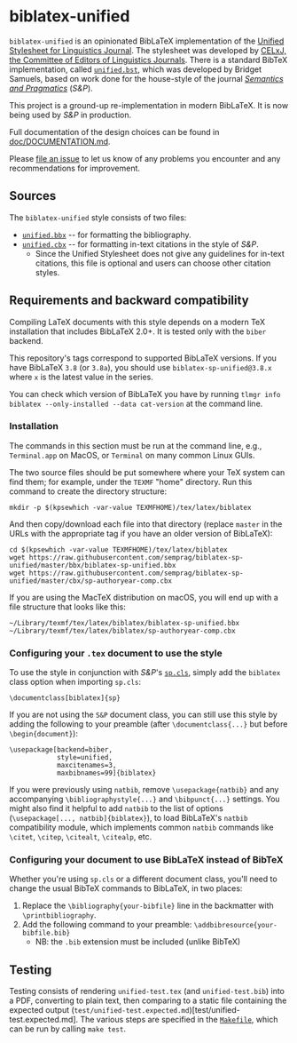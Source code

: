 biblatex-unified
================

`biblatex-unified` is an opinionated BibLaTeX implementation of the [Unified Stylesheet for Linguistics Journal](http://celxj.org/downloads/UnifiedStyleSheet.pdf).
The stylesheet was developed by [CELxJ, the Committee of Editors of Linguistics Journals](http://celxj.org/).
There is a standard BibTeX implementation, called [`unified.bst`](http://celxj.org/downloads/unified.bst), which was developed by Bridget Samuels, based on work done for the house-style of the journal [*Semantics and Pragmatics*](http://semprag.org) (*S&P*).

This project is a ground-up re-implementation in modern BibLaTeX. It is now being used by *S&P* in production.

Full documentation of the design choices can be found in [doc/DOCUMENTATION.md](doc/DOCUMENTATION.md).

Please [file an issue](https://github.com/semprag/biblatex-sp-unified/issues/new) to let us know of any problems you encounter and any recommendations for improvement.


## Sources

The `biblatex-unified` style consists of two files:

* [`unified.bbx`](unified.bbx) -- for formatting the bibliography.
* [`unified.cbx`](unified.cbx) -- for formatting in-text citations in the style of *S&P*.
  - Since the Unified Stylesheet does not give any guidelines for in-text citations, this file is optional and users can choose other citation styles.


## Requirements and backward compatibility

Compiling LaTeX documents with this style depends on a modern TeX installation that includes BibLaTeX 2.0+.
It is tested only with the `biber` backend.

This repository's tags correspond to supported BibLaTeX versions.
If you have BibLaTeX `3.8` (or `3.8a`), you should use `biblatex-sp-unified@3.8.x` where `x` is the latest value in the series.

You can check which version of BibLaTeX you have by running `tlmgr info biblatex --only-installed --data cat-version` at the command line.


### Installation

The commands in this section must be run at the command line,
e.g., `Terminal.app` on MacOS, or `Terminal` on many common Linux GUIs.

The two source files should be put somewhere where your TeX system can find them; for example, under the `TEXMF` "home" directory. Run this command to create the directory structure:

    mkdir -p $(kpsewhich -var-value TEXMFHOME)/tex/latex/biblatex

And then copy/download each file into that directory (replace `master` in the URLs with the appropriate tag if you have an older version of BibLaTeX):

    cd $(kpsewhich -var-value TEXMFHOME)/tex/latex/biblatex
    wget https://raw.githubusercontent.com/semprag/biblatex-sp-unified/master/bbx/biblatex-sp-unified.bbx
    wget https://raw.githubusercontent.com/semprag/biblatex-sp-unified/master/cbx/sp-authoryear-comp.cbx

If you are using the MacTeX distribution on macOS, you will end up with a file structure that looks like this:

    ~/Library/texmf/tex/latex/biblatex/biblatex-sp-unified.bbx
    ~/Library/texmf/tex/latex/biblatex/sp-authoryear-comp.cbx


### Configuring your `.tex` document to use the style

To use the style in conjunction with *S&P*'s [`sp.cls`](https://raw.githubusercontent.com/semprag/tex/master/sp.cls),
simply add the `biblatex` class option when importing `sp.cls`:

    \documentclass[biblatex]{sp}

If you are not using the `S&P` document class, you can still use this style by adding the following to your preamble (after `\documentclass{...}` but before `\begin{document}`):

    \usepackage[backend=biber,
                style=unified,
                maxcitenames=3,
                maxbibnames=99]{biblatex}

<!-- same as https://github.com/semprag/tex/blob/585f282/sp.cls#L126-L130 -->

If you were previously using `natbib`, remove `\usepackage{natbib}` and any accompanying `\bibliographystyle{...}` and `\bibpunct{...}` settings.
You might also find it helpful to add `natbib` to the list of options (`\usepackage[..., natbib]{biblatex}`), to load BibLaTeX's `natbib` compatibility module, which implements common `natbib` commands like `\citet`, `\citep`, `\citealt`, `\citealp`, etc.


### Configuring your document to use BibLaTeX instead of BibTeX

Whether you're using `sp.cls` or a different document class, you'll need to change the usual BibTeX commands to BibLaTeX, in two places:

1. Replace the `\bibliography{your-bibfile}` line in the backmatter with `\printbibliography`.
2. Add the following command to your preamble: `\addbibresource{your-bibfile.bib}`
   - NB: the `.bib` extension must be included (unlike BibTeX)


## Testing

Testing consists of rendering `unified-test.tex` (and `unified-test.bib`) into a PDF, converting to plain text, then comparing to a static file containing the expected output (`test/unified-test.expected.md`)[test/unified-test.expected.md].
The various steps are specified in the [`Makefile`](Makefile), which can be run by calling `make test`.
